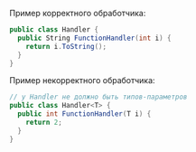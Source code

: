 Пример корректного обработчика:

```C#
public class Handler {
  public String FunctionHandler(int i) {
    return i.ToString();
  }
}
```

Пример некорректного обработчика:

```C#
// у Handler не должно быть типов-параметров
public class Handler<T> {
  public int FunctionHandler(T i) {
    return 2;
  }
}
```